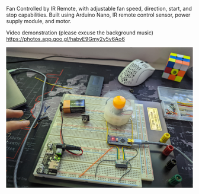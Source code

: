 Fan Controlled by IR Remote, with adjustable fan speed, direction, start, and stop capabilities. Built using Arduino Nano, IR remote control sensor, power supply module, and motor. 

Video demonstration (please excuse the background music) https://photos.app.goo.gl/habvE9Gmy2v5v6Ao6 

![](IRcontrolledFan.jpg) 
